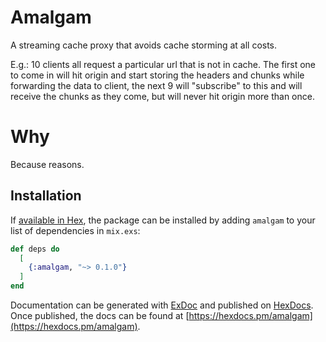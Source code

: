 # Amalgam

A streaming cache proxy that avoids cache storming at all costs.

E.g.: 10 clients all request a particular url that is not in cache. The first one to come in will hit origin and start storing the headers and chunks while forwarding the data to client, the next 9 will "subscribe" to this and will receive the chunks as they come, but will never hit origin more than once.

# Why

Because reasons.

## Installation

If [available in Hex](https://hex.pm/docs/publish), the package can be installed
by adding `amalgam` to your list of dependencies in `mix.exs`:

```elixir
def deps do
  [
    {:amalgam, "~> 0.1.0"}
  ]
end
```

Documentation can be generated with [ExDoc](https://github.com/elixir-lang/ex_doc)
and published on [HexDocs](https://hexdocs.pm). Once published, the docs can
be found at [https://hexdocs.pm/amalgam](https://hexdocs.pm/amalgam).

